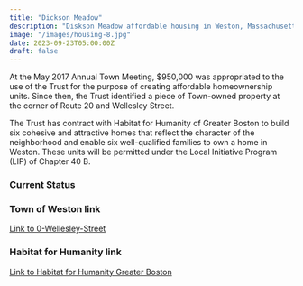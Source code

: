 ```yaml
---
title: "Dickson Meadow"
description: "Diskson Meadow affordable housing in Weston, Massachusetts"
image: "/images/housing-8.jpg"
date: 2023-09-23T05:00:00Z
draft: false
---
```


At the May 2017 Annual Town Meeting, $950,000 was appropriated to the use of the Trust for the purpose of creating affordable homeownership units. Since then, the Trust identified a piece of Town-owned property at the corner of Route 20 and Wellesley Street. 

The Trust has contract with Habitat for Humanity of Greater Boston to build six cohesive and attractive homes that reflect the character of the neighborhood and enable six well-qualified families to own a home in Weston. These units will be permitted under the Local Initiative Program (LIP) of Chapter 40 B.

### Current Status

### Town of Weston link
[Link to 0-Wellesley-Street](https://www.weston.org/1280/0-Wellesley-Street)

### Habitat for Humanity link
[Link to Habitat for Humanity Greater Boston](https://habitatboston.org/weston-build/)
